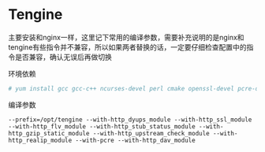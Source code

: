 # Tengine

主要安装和nginx一样，这里记下常用的编译参数，需要补充说明的是nginx和tengine有些指令并不兼容，所以如果两者替换的话，一定要仔细检查配置中的指令是否兼容，确认无误后再做切换

环境依赖
```bash
# yum install gcc gcc-c++ ncurses-devel perl cmake openssl-devel pcre-devel
```

编译参数
```
--prefix=/opt/tengine --with-http_dyups_module --with-http_ssl_module --with-http_flv_module --with-http_stub_status_module --with-http_gzip_static_module --with-http_upstream_check_module --with-http_realip_module --with-pcre --with-http_dav_module
```

